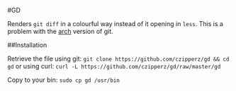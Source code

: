 #GD

Renders `git diff` in a colourful way instead of it opening in `less`. This is a problem with the [arch](https://archlinux.org/) version of git.

##Installation

Retrieve the file using git: `git clone https://github.com/czipperz/gd && cd gd`
or using curl: `curl -L https://github.com/czipperz/gd/raw/master/gd`

Copy to your bin: `sudo cp gd /usr/bin`
